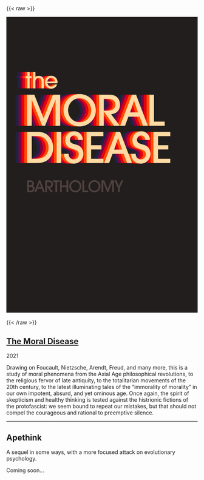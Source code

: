 ![]()

<!-- HACK: Hugo really wants the page to begin with Markdown, and will fail if it starts with a shortcode -->

{{< raw >}}

<a href="https://www.amazon.com/dp/1737889404">
  <img id="book" src="themoraldisease_v5.jpg"/>
</a>

{{< /raw >}}

## [The Moral Disease](https://www.amazon.com/dp/1737889404)

2021

Drawing on Foucault, Nietzsche, Arendt, Freud, and many more, this is a study of moral phenomena from the Axial Age philosophical revolutions, to the religious fervor of late antiquity, to the totalitarian movements of the 20th century, to the latest illuminating tales of the “immorality of morality” in our own impotent, absurd, and yet ominous age. Once again, the spirit of skepticism and healthy thinking is tested against the histrionic fictions of the protofascist: we seem bound to repeat our mistakes, but that should not compel the courageous and rational to preemptive silence.

---

## Apethink

A sequel in some ways, with a more focused attack on evolutionary psychology.

Coming soon...
